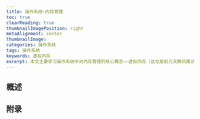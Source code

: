 ```yaml
---
title: 操作系统—内存管理
toc: true
clearReading: true
thumbnailImagePosition: right
metaAlignment: center
thumbnailImage:
categories: 操作系统
tags: 操作系统
keywords: 虚拟内存
excerpt: 本文主要学习操作系统中对内存管理的核心概念——虚拟内存（这也是前几天腾讯面试官问我，我没有回答上来的一点）
---
```


## 概述

## 附录